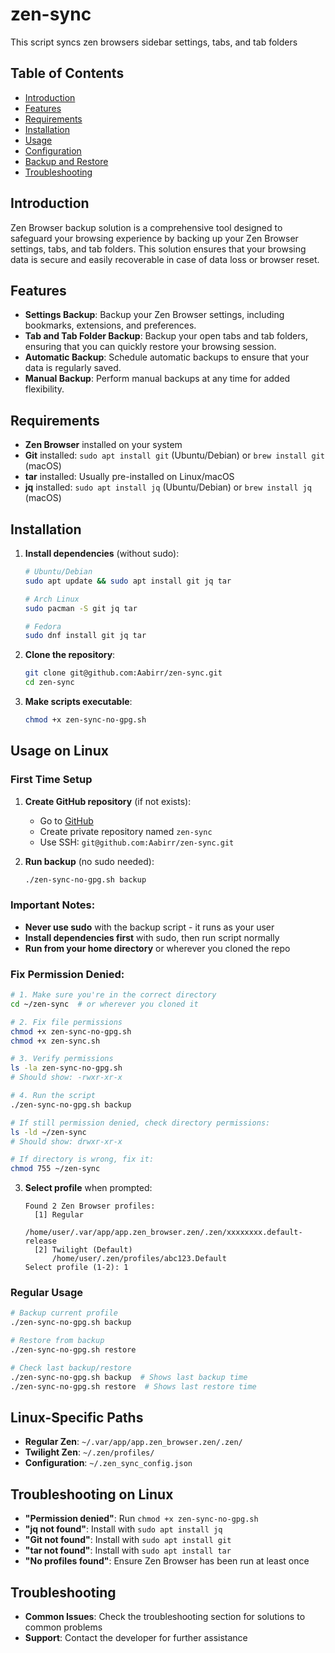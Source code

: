 # zen-sync
This script syncs zen browsers sidebar settings, tabs, and tab folders

## Table of Contents
- [Introduction](#introduction)
- [Features](#features)
- [Requirements](#requirements)
- [Installation](#installation)
- [Usage](#usage)
- [Configuration](#configuration)
- [Backup and Restore](#backup-and-restore)
- [Troubleshooting](#troubleshooting)

## Introduction
Zen Browser backup solution is a comprehensive tool designed to safeguard your browsing experience by backing up your Zen Browser settings, tabs, and tab folders. This solution ensures that your browsing data is secure and easily recoverable in case of data loss or browser reset.

## Features
- **Settings Backup**: Backup your Zen Browser settings, including bookmarks, extensions, and preferences.
- **Tab and Tab Folder Backup**: Backup your open tabs and tab folders, ensuring that you can quickly restore your browsing session.
- **Automatic Backup**: Schedule automatic backups to ensure that your data is regularly saved.
- **Manual Backup**: Perform manual backups at any time for added flexibility.

## Requirements
- **Zen Browser** installed on your system
- **Git** installed: `sudo apt install git` (Ubuntu/Debian) or `brew install git` (macOS)
- **tar** installed: Usually pre-installed on Linux/macOS
- **jq** installed: `sudo apt install jq` (Ubuntu/Debian) or `brew install jq` (macOS)

## Installation
1. **Install dependencies** (without sudo):
   ```bash
   # Ubuntu/Debian
   sudo apt update && sudo apt install git jq tar

   # Arch Linux
   sudo pacman -S git jq tar

   # Fedora
   sudo dnf install git jq tar
   ```

2. **Clone the repository**:
   ```bash
   git clone git@github.com:Aabirr/zen-sync.git
   cd zen-sync
   ```

3. **Make scripts executable**:
   ```bash
   chmod +x zen-sync-no-gpg.sh
   ```

## Usage on Linux

### First Time Setup
1. **Create GitHub repository** (if not exists):
   - Go to [GitHub](https://github.com/new)
   - Create private repository named `zen-sync`
   - Use SSH: `git@github.com:Aabirr/zen-sync.git`

2. **Run backup** (no sudo needed):
   ```bash
   ./zen-sync-no-gpg.sh backup
   ```

### Important Notes:
- **Never use sudo** with the backup script - it runs as your user
- **Install dependencies first** with sudo, then run script normally
- **Run from your home directory** or wherever you cloned the repo

### Fix Permission Denied:
```bash
# 1. Make sure you're in the correct directory
cd ~/zen-sync  # or wherever you cloned it

# 2. Fix file permissions
chmod +x zen-sync-no-gpg.sh
chmod +x zen-sync.sh

# 3. Verify permissions
ls -la zen-sync-no-gpg.sh
# Should show: -rwxr-xr-x

# 4. Run the script
./zen-sync-no-gpg.sh backup

# If still permission denied, check directory permissions:
ls -ld ~/zen-sync
# Should show: drwxr-xr-x

# If directory is wrong, fix it:
chmod 755 ~/zen-sync
```

3. **Select profile** when prompted:
   ```
   Found 2 Zen Browser profiles:
     [1] Regular
         /home/user/.var/app/app.zen_browser.zen/.zen/xxxxxxxx.default-release
     [2] Twilight (Default)
         /home/user/.zen/profiles/abc123.Default
   Select profile (1-2): 1
   ```

### Regular Usage
```bash
# Backup current profile
./zen-sync-no-gpg.sh backup

# Restore from backup
./zen-sync-no-gpg.sh restore

# Check last backup/restore
./zen-sync-no-gpg.sh backup  # Shows last backup time
./zen-sync-no-gpg.sh restore  # Shows last restore time
```

## Linux-Specific Paths
- **Regular Zen**: `~/.var/app/app.zen_browser.zen/.zen/`
- **Twilight Zen**: `~/.zen/profiles/`
- **Configuration**: `~/.zen_sync_config.json`

## Troubleshooting on Linux
- **"Permission denied"**: Run `chmod +x zen-sync-no-gpg.sh`
- **"jq not found"**: Install with `sudo apt install jq`
- **"Git not found"**: Install with `sudo apt install git`
- **"tar not found"**: Install with `sudo apt install tar`
- **"No profiles found"**: Ensure Zen Browser has been run at least once

## Troubleshooting
- **Common Issues**: Check the troubleshooting section for solutions to common problems
- **Support**: Contact the developer for further assistance
